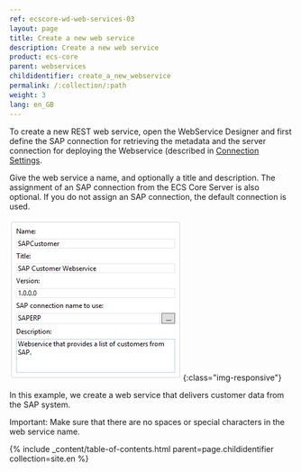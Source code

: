 ```yaml
---
ref: ecscore-wd-web-services-03
layout: page
title: Create a new web service
description: Create a new web service
product: ecs-core
parent: webservices
childidentifier: create_a_new_webservice
permalink: /:collection/:path
weight: 3
lang: en_GB
---
```


To create a new REST web service, open the WebService Designer and first define the SAP connection for retrieving the metadata and the server connection for deploying the Webservice (described in [Connection Settings](../getting_started_with_the_webservice_designer/connection_settings).  

Give the web service a name, and optionally a title and description. The assignment of an SAP connection from the ECS Core Server is also optional. If you do not assign an SAP connection, the default connection is used. <br>

![WSD-Description](/img/content/ecscore-wsd_26.png){:class="img-responsive"}

In this example, we create a web service that delivers customer data from the SAP system. <br>  
             
Important: Make sure that there are no spaces or special characters in the web service name.  

{% include _content/table-of-contents.html parent=page.childidentifier collection=site.en %}

